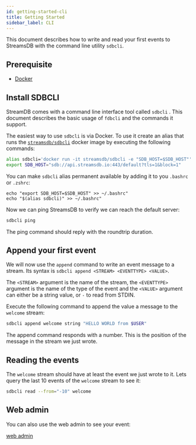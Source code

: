 ```yaml
---
id: getting-started-cli
title: Getting Started
sidebar_label: CLI
---
```


This document describes how to write and read your first events to StreamsDB with the command line utility `sdbcli`.

## Prerequisite

* [Docker](https://docs.docker.com/install/)

## Install SDBCLI

StreamDB comes with a command line interface tool called  `sdbcli` . This document describes the basic usage of `fdbcli` and the commands it support. 

The easiest way to use `sdbcli` is via Docker. To use it create an alias that runs the [`streamsdb/sdbcli`](https://hub.docker.com/r/streamsdb/sdbcli) docker image by executing the following commands:

``` BASH
alias sdbcli='docker run -it streamsdb/sdbcli -e "SDB_HOST=$SDB_HOST"'
export SDB_HOST="sdb://api.streamsdb.io:443/default?tls=1&block=1"
```

You can make `sdbcli` alias permanent available by adding it to you `.bashrc` or `.zshrc`:

```
echo "export SDB_HOST=$SDB_HOST" >> ~/.bashrc"
echo "$(alias sdbcli)" >> ~/.bashrc"
```

Now we can ping StreamsDB to verify we can reach the default server:

``` BASH
sdbcli ping
```

The ping command should reply with the roundtrip duration.

## Append your first event

We will now use the `append` command to write an event message to a stream. Its syntax is `sdbcli append <STREAM> <EVENTTYPE> <VALUE>`.

The `<STREAM>` argument is the name of the stream, the `<EVENTTYPE>` argument is the name of the type of the event and the `<VALUE>` argument can either be a string value, or `-` to read from STDIN.

Execute the following command to append the value a message to the `welcome` stream:

``` BASH
sdbcli append welcome string "HELLO WORLD from $USER"
```

The append command responds with a number. This is the position of the message in the stream we just wrote.

## Reading the events

The `welcome` stream should have at least the event we just wrote to it. Lets query the last 10 events of the `welcome` stream to see it:

``` BASH
sdbcli read --from="-10" welcome
```

## Web admin

You can also use the web admin to see your event:

[web admin](https://app.streamsdb.io/default/streams/welcome/last)
